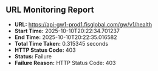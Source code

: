 ## URL Monitoring Report

- **URL:** https://api-gw1-prod1.fisglobal.com/gw/v1/health
- **Start Time:** 2025-10-10T20:22:34.701237
- **End Time:** 2025-10-10T20:22:35.016582
- **Total Time Taken:** 0.315345 seconds
- **HTTP Status Code:** 403
- **Status:** Failure
- **Failure Reason:** HTTP Status Code: 403
